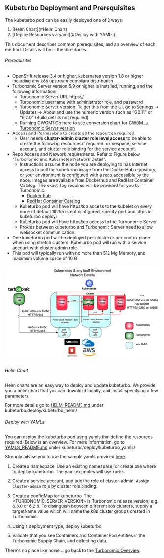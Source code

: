 ## Kubeturbo Deployment and Prerequisites #

The kubeturbo pod can be easily deployed one of 2 ways:
1. [Helm Chart](#Helm Chart)
2. [Deploy Resources via yaml](#Deploy with YAMLs)

This document describes common prerequisites, and an overview of each method.  Details will be in the directories. 

###### Prerequisites

* OpenShift release 3.4 or higher, kubernetes version 1.8 or higher including any k8s upstream compliant distribution
* Turbonomic Server version 5.9 or higher is installed, running, and the following information:
    * Turbonomic Server URL https://<TurboIPaddressOrFQDN>
    * Turbonomic username with administrator role, and password
    * Turbonomic Server Version.  To get this from the UI, go to Settings -> Updates -> About and use the numeric version such as “6.0.11” or “6.2.0” (Build details not required)
    * Running CWOM? Go here to see conversion chart for [CWOM -> Turbonomic Server version](https://github.com/turbonomic/kubeturbo/tree/master/deploy/CWOM_versions.md) 
* Access and Permissions to create all the resources required:
    * User needs **cluster-admin cluster role level access** to be able to create the following resources if required: namespace, service account, and cluster role binding for the service account.
* Repo Access and Network requirements.  Refer to Figure below “Turbonomic and Kubernetes Network Detail”.
    * Instructions assume the node you are deploying to has internet access to pull the kubeturbo image from the DockerHub repository, or your environment is configured with a repo accessible by the node.  Images are available from Dockerhub and RedHat Container Catalog. The exact Tag required will be provided for you by Turbonomic.
        * [Docker hub](https://hub.docker.com/r/vmturbo/kubeturbo/)
        * [RedHat Container Catalog](https://access.redhat.com/containers/#/product/aa909a40e026139e) 
    * Kubeturbo pod will have https/tcp access to the kubelet on every node (if default 10255 is not configured, specify port and https in kubeturbo deploy)
    * Kubeturbo pod will have https/tcp access to the Turbonomic Server
    * Proxies between kubeturbo and Turbonomic Server need to allow websocket communication.
* One kubeturbo pod will be deployed per cluster or per control plane when using stretch clusters. Kubeturbo pod will run with a service account with cluster-admin role
* This pod will typically run with no more than 512 Mg Memory, and maximum volume space of 10 G.

![turboNetwork_anyIAASanyK8S.png](https://github.com/evat-pm/images/blob/master/turboNetwork_anyIAASanyK8S.png)

###### Helm Chart

Helm charts are an easy way to deploy and update kubeturbo.  We provide you a helm chart that you can download locally, and install specifying a few parameters.

For more details go to [HELM_README.md](https://github.com/turbonomic/kubeturbo/tree/master/deploy/kubeturbo_helm/HELM_README.md) under kubeturbo/deploy/kubeturbo_helm/


###### Deploy with YAMLs

You can deploy the kubeturbo pod using yamls that define the resources required.  Below is an overview.  For more information, go to [YAMLS_README.md](https://github.com/turbonomic/kubeturbo/tree/master/deploy/kubeturbo_yamls/YAMLS_README.md) under kubeturbo/deploy/kubeturbo_yamls/

Strongly advise you to use the sample yamls provided [here](https://github.com/turbonomic/kubeturbo/tree/master/deploy/kubeturbo_yamls).

1. Create a namespace.  Use an existing namespace, or create one where to deploy kubeturbo. The yaml examples will use `turbo`.

2. Create a service account, and add the role of cluster-admin. Assign `cluster-admin` role by cluster role binding:

3. Create a configMap for kubeturbo, The <TURBONOMIC_SERVER_VERSION> is Turbonomic release version, e.g. 6.3.0 or 6.2.8.  To distinguish between different k8s clusters, supply a targetName value which will name the k8s cluster groups created in Turbonomic.

4. Using a deployment type, deploy kubeturbo

5. Validate that you see Containers and Container Pod entities in the Turbonomic Supply Chain, and collecting data.

There's no place like home... go back to the [Turbonomic Overview](https://github.com/turbonomic/kubeturbo/tree/master/README.md).
